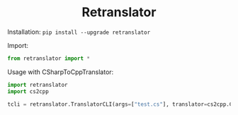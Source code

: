 <h1 align="center">Retranslator</h1>

Installation: ```pip install --upgrade retranslator```

Import:
```python
from retranslator import *
```
Usage with CSharpToCppTranslator:
```python
import retranslator
import cs2cpp

tcli = retranslator.TranslatorCLI(args=["test.cs"], translator=cs2cpp.CSharpToCppTranslator, extension=".cpp")
```
